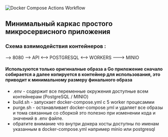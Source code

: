 ![Docker Compose Actions Workflow](https://github.com/AlexanderOkhrimenko/go_postgres_s3/workflows/Docker%20Compose%20Actions%20Workflow/badge.svg?branch=master)

## Минимальный каркас простого микросервисного приложения

### Схема взяимодействия контейнеров :

 --> 8080 --> API <--> POSTGRESQL <--> WORKERS ---> MINIO 
 
 #### Используются только оригиналные образа а Go приложение сначало собирается а далее копируется в контейнер для использования, это приводит к минимальному размеру финального образа 
 

- .env - содержит все переменные окружения доступные всем контейнерам (PostgreSQL / MINIO)
- build.sh - запускает docker-compose.yml с 5 worker процесамми
- purge.sh - останавливает docker-compose.yml и удаляет все образы и тома связанные со сборкой
это полезно при изменении кода и значений в .env файле.
- обратите внимание что внутри докера хосты доступны по именам указанным в docker-compose.yml например minio или postgresql

